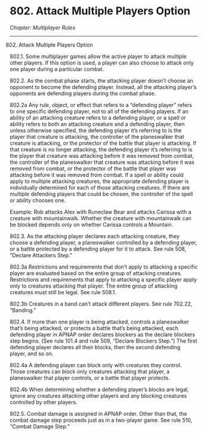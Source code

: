 # 802. Attack Multiple Players Option

*Chapter: Multiplayer Rules*

---

802. Attack Multiple Players Option



802.1. Some multiplayer games allow the active player to attack multiple other players. If this option is used, a player can also choose to attack only one player during a particular combat.



802.2. As the combat phase starts, the attacking player doesn’t choose an opponent to become the defending player. Instead, all the attacking player’s opponents are defending players during the combat phase.



802.2a Any rule, object, or effect that refers to a “defending player” refers to one specific defending player, not to all of the defending players. If an ability of an attacking creature refers to a defending player, or a spell or ability refers to both an attacking creature and a defending player, then unless otherwise specified, the defending player it’s referring to is the player that creature is attacking, the controller of the planeswalker that creature is attacking, or the protector of the battle that player is attacking. If that creature is no longer attacking, the defending player it’s referring to is the player that creature was attacking before it was removed from combat, the controller of the planeswalker that creature was attacking before it was removed from combat, or the protector of the battle that player was attacking before it was removed from combat. If a spell or ability could apply to multiple attacking creatures, the appropriate defending player is individually determined for each of those attacking creatures. If there are multiple defending players that could be chosen, the controller of the spell or ability chooses one.

Example: Rob attacks Alex with Runeclaw Bear and attacks Carissa with a creature with mountainwalk. Whether the creature with mountainwalk can be blocked depends only on whether Carissa controls a Mountain.



802.3. As the attacking player declares each attacking creature, they choose a defending player, a planeswalker controlled by a defending player, or a battle protected by a defending player for it to attack. See rule 508, “Declare Attackers Step.”



802.3a Restrictions and requirements that don’t apply to attacking a specific player are evaluated based on the entire group of attacking creatures. Restrictions and requirements that apply to attacking a specific player apply only to creatures attacking that player. The entire group of attacking creatures must still be legal. See rule 508.1.



802.3b Creatures in a band can’t attack different players. See rule 702.22, “Banding.”



802.4. If more than one player is being attacked, controls a planeswalker that’s being attacked, or protects a battle that’s being attacked, each defending player in APNAP order declares blockers as the declare blockers step begins. (See rule 101.4 and rule 509, “Declare Blockers Step.”) The first defending player declares all their blocks, then the second defending player, and so on.



802.4a A defending player can block only with creatures they control. Those creatures can block only creatures attacking that player, a planeswalker that player controls, or a battle that player protects.



802.4b When determining whether a defending player’s blocks are legal, ignore any creatures attacking other players and any blocking creatures controlled by other players.



802.5. Combat damage is assigned in APNAP order. Other than that, the combat damage step proceeds just as in a two-player game. See rule 510, “Combat Damage Step.”


